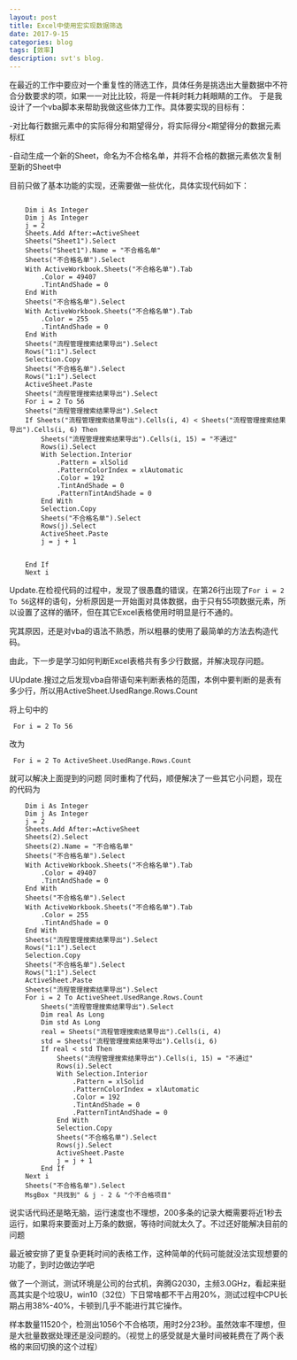 ```yaml
---
layout: post
title: Excel中使用宏实现数据筛选
date: 2017-9-15
categories: blog
tags: [效率]
description: svt's blog.
---
```



在最近的工作中要应对一个重复性的筛选工作，具体任务是挑选出大量数据中不符合分数要求的项，如果一一对比比较，将是一件耗时耗力耗眼睛的工作。 
于是我设计了一个vba脚本来帮助我做这些体力工作。具体要实现的目标有： 

-对比每行数据元素中的实际得分和期望得分，将实际得分<期望得分的数据元素标红 

-自动生成一个新的Sheet，命名为不合格名单，并将不合格的数据元素依次复制至新的Sheet中


目前只做了基本功能的实现，还需要做一些优化，具体实现代码如下：
```

    Dim i As Integer
    Dim j As Integer
    j = 2
    Sheets.Add After:=ActiveSheet
    Sheets("Sheet1").Select
    Sheets("Sheet1").Name = "不合格名单"
    Sheets("不合格名单").Select
    With ActiveWorkbook.Sheets("不合格名单").Tab
        .Color = 49407
        .TintAndShade = 0
    End With
    Sheets("不合格名单").Select
    With ActiveWorkbook.Sheets("不合格名单").Tab
        .Color = 255
        .TintAndShade = 0
    End With
    Sheets("流程管理搜索结果导出").Select
    Rows("1:1").Select
    Selection.Copy
    Sheets("不合格名单").Select
    Rows("1:1").Select
    ActiveSheet.Paste
    Sheets("流程管理搜索结果导出").Select
    For i = 2 To 56
    Sheets("流程管理搜索结果导出").Select
    If Sheets("流程管理搜索结果导出").Cells(i, 4) < Sheets("流程管理搜索结果导出").Cells(i, 6) Then
        Sheets("流程管理搜索结果导出").Cells(i, 15) = "不通过"
        Rows(i).Select
        With Selection.Interior
            .Pattern = xlSolid
            .PatternColorIndex = xlAutomatic
            .Color = 192
            .TintAndShade = 0
            .PatternTintAndShade = 0
        End With
        Selection.Copy
        Sheets("不合格名单").Select
        Rows(j).Select
        ActiveSheet.Paste
        j = j + 1
            
        
    End If
    Next i

```
Update.在检视代码的过程中，发现了很愚蠢的错误，在第26行出现了`For i = 2 To 56`这样的语句，分析原因是一开始面对具体数据，由于只有55项数据元素，所以设置了这样的循环，但在其它Excel表格使用时明显是行不通的。

究其原因，还是对vba的语法不熟悉，所以粗暴的使用了最简单的方法去构造代码。

由此，下一步是学习如何判断Excel表格共有多少行数据，并解决现存问题。

UUpdate.搜过之后发现vba自带语句来判断表格的范围，本例中要判断的是表有多少行，所以用ActiveSheet.UsedRange.Rows.Count

将上句中的

```
 For i = 2 To 56
```

改为
```
 For i = 2 To ActiveSheet.UsedRange.Rows.Count
```
就可以解决上面提到的问题
同时重构了代码，顺便解决了一些其它小问题，现在的代码为
```
    Dim i As Integer
    Dim j As Integer
    j = 2
    Sheets.Add After:=ActiveSheet
    Sheets(2).Select
    Sheets(2).Name = "不合格名单"
    Sheets("不合格名单").Select
    With ActiveWorkbook.Sheets("不合格名单").Tab
        .Color = 49407
        .TintAndShade = 0
    End With
    Sheets("不合格名单").Select
    With ActiveWorkbook.Sheets("不合格名单").Tab
        .Color = 255
        .TintAndShade = 0
    End With
    Sheets("流程管理搜索结果导出").Select
    Rows("1:1").Select
    Selection.Copy
    Sheets("不合格名单").Select
    Rows("1:1").Select
    ActiveSheet.Paste
    Sheets("流程管理搜索结果导出").Select
    For i = 2 To ActiveSheet.UsedRange.Rows.Count
        Sheets("流程管理搜索结果导出").Select
        Dim real As Long
        Dim std As Long
        real = Sheets("流程管理搜索结果导出").Cells(i, 4)
        std = Sheets("流程管理搜索结果导出").Cells(i, 6)
        If real < std Then
            Sheets("流程管理搜索结果导出").Cells(i, 15) = "不通过"
            Rows(i).Select
            With Selection.Interior
                .Pattern = xlSolid
                .PatternColorIndex = xlAutomatic
                .Color = 192
                .TintAndShade = 0
                .PatternTintAndShade = 0
            End With
            Selection.Copy
            Sheets("不合格名单").Select
            Rows(j).Select
            ActiveSheet.Paste
            j = j + 1
        End If
    Next i
    Sheets("不合格名单").Select
    MsgBox "共找到" & j - 2 & "个不合格项目"
```
 
 说实话代码还是略无脑，运行速度也不理想，200多条的记录大概需要将近1秒去运行，如果将来要面对上万条的数据，等待时间就太久了。不过还好能解决目前的问题
 
 最近被安排了更复杂更耗时间的表格工作，这种简单的代码可能就没法实现想要的功能了，到时边做边学吧
 
 做了一个测试，测试环境是公司的台式机，奔腾G2030，主频3.0GHz，看起来挺高其实是个垃圾U，win10（32位）下日常啥都不干占用20%，测试过程中CPU长期占用38%-40%，卡顿到几乎不能进行其它操作。
 
 样本数量11520个，检测出1056个不合格项，用时2分23秒。虽然效率不理想，但是大批量数据处理还是没问题的。（视觉上的感受就是大量时间被耗费在了两个表格的来回切换的这个过程）
